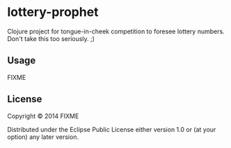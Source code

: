 # lottery-prophet

Clojure project for tongue-in-cheek competition to foresee lottery numbers. Don't take this too seriously. ;) 

## Usage

FIXME

## License

Copyright © 2014 FIXME

Distributed under the Eclipse Public License either version 1.0 or (at
your option) any later version.
